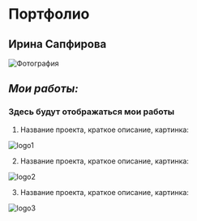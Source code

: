 # Портфолио

## **Ирина Сапфирова**

<image src="лого/фото.jpg" alt="Фотография">

## *Мои работы:*

### Здесь будут отображаться мои работы

1. Название проекта, краткое описание, картинка:

<image src="лого/logo1.jpg" alt="logo1">

2. Название проекта, краткое описание, картинка:

<image src="лого/logo1.jpg" alt="logo2">

3. Название проекта, краткое описание, картинка:

<image src="лого/logo1.jpg" alt="logo3">

